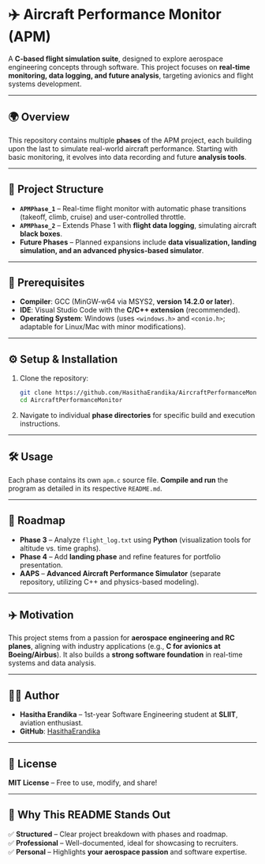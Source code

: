 # ✈️ Aircraft Performance Monitor (APM)

A **C-based flight simulation suite**, designed to explore aerospace engineering concepts through software. This project focuses on **real-time monitoring, data logging, and future analysis**, targeting avionics and flight systems development.

---

## 🌍 Overview
This repository contains multiple **phases** of the APM project, each building upon the last to simulate real-world aircraft performance. Starting with basic monitoring, it evolves into data recording and future **analysis tools**.

---

## 📂 Project Structure
- **`APMPhase_1`** – Real-time flight monitor with automatic phase transitions (takeoff, climb, cruise) and user-controlled throttle.
- **`APMPhase_2`** – Extends Phase 1 with **flight data logging**, simulating aircraft **black boxes**.
- **Future Phases** – Planned expansions include **data visualization, landing simulation, and an advanced physics-based simulator**.

---

## 🔧 Prerequisites
- **Compiler**: GCC (MinGW-w64 via MSYS2, **version 14.2.0 or later**).
- **IDE**: Visual Studio Code with the **C/C++ extension** (recommended).
- **Operating System**: Windows (uses `<windows.h>` and `<conio.h>`; adaptable for Linux/Mac with minor modifications).

---

## ⚙️ Setup & Installation
1. Clone the repository:
   ```bash
   git clone https://github.com/HasithaErandika/AircraftPerformanceMonitor.git
   cd AircraftPerformanceMonitor
   ```
2. Navigate to individual **phase directories** for specific build and execution instructions.

---

## 🛠️ Usage
Each phase contains its own `apm.c` source file. **Compile and run** the program as detailed in its respective `README.md`.

---

## 🚀 Roadmap
- **Phase 3** – Analyze `flight_log.txt` using **Python** (visualization tools for altitude vs. time graphs).
- **Phase 4** – Add **landing phase** and refine features for portfolio presentation.
- **AAPS** – **Advanced Aircraft Performance Simulator** (separate repository, utilizing C++ and physics-based modeling).

---

## ✈️ Motivation
This project stems from a passion for **aerospace engineering and RC planes**, aligning with industry applications (e.g., **C for avionics at Boeing/Airbus**). It also builds a **strong software foundation** in real-time systems and data analysis.

---

## 👨‍💻 Author
- **Hasitha Erandika** – 1st-year Software Engineering student at **SLIIT**, aviation enthusiast.  
- **GitHub**: [HasithaErandika](https://github.com/HasithaErandika)

---

## 📜 License
**MIT License** – Free to use, modify, and share!

---

## 🌟 Why This README Stands Out
✅ **Structured** – Clear project breakdown with phases and roadmap.  
✅ **Professional** – Well-documented, ideal for showcasing to recruiters.  
✅ **Personal** – Highlights **your aerospace passion** and software expertise.

